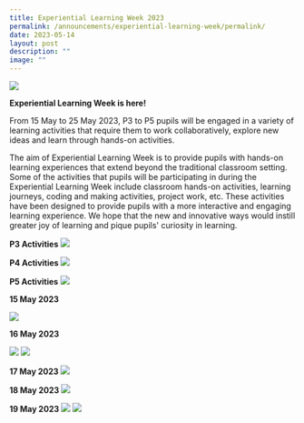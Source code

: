 ```yaml
---
title: Experiential Learning Week 2023
permalink: /announcements/experiential-learning-week/permalink/
date: 2023-05-14
layout: post
description: ""
image: ""
---
```

![](/images/el%20week%20banner.jpeg)

**Experiential Learning Week is here!**

From 15 May to 25 May 2023, P3 to P5 pupils will be engaged in a variety of learning activities that require them to work collaboratively, explore new ideas and learn through hands-on activities.

The aim of Experiential Learning Week is to provide pupils with hands-on learning experiences that extend beyond the traditional classroom setting. Some of the activities that pupils will be participating in during the Experiential Learning Week include classroom hands-on activities, learning journeys, coding and making activities, project work, etc. These activities have been designed to provide pupils with a more interactive and engaging learning experience. We hope that the new and innovative ways would instill greater joy of learning and pique pupils' curiosity in learning.

**P3 Activities** ![](/images/Experiential%20Learning%20Week/p3%20activities.jpeg)

**P4 Activities** ![](/images/Experiential%20Learning%20Week/p4%20activities.jpeg)

**P5 Activities** ![](/images/Experiential%20Learning%20Week/p5%20activities.jpeg)

**15 May 2023**

![](/images/elw%2015%20may.png)

**16 May 2023**

![](/images/elw%20day%202%20(3).png)
![](/images/elw%20day%202%20(1).png)

**17 May 2023**
![](/images/easter-photo-gr_61575161%20(1).png)

**18 May 2023**
![](/images/elw%20day%204%20(2).png)

**19 May 2023**
![](/images/elw%20day%205%20part%201.png)
![](/images/elw%20day%205%20part%202.png)